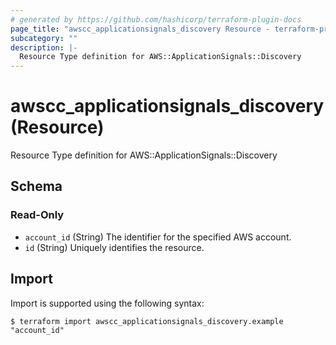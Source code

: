 ```yaml
---
# generated by https://github.com/hashicorp/terraform-plugin-docs
page_title: "awscc_applicationsignals_discovery Resource - terraform-provider-awscc"
subcategory: ""
description: |-
  Resource Type definition for AWS::ApplicationSignals::Discovery
---
```


# awscc_applicationsignals_discovery (Resource)

Resource Type definition for AWS::ApplicationSignals::Discovery



<!-- schema generated by tfplugindocs -->
## Schema

### Read-Only

- `account_id` (String) The identifier for the specified AWS account.
- `id` (String) Uniquely identifies the resource.

## Import

Import is supported using the following syntax:

```shell
$ terraform import awscc_applicationsignals_discovery.example "account_id"
```

